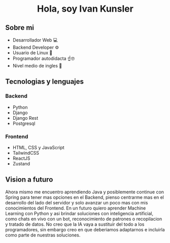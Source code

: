<div align="center">
  <h1>Hola, soy Ivan Kunsler</h1>
</div>

## Sobre mi
- Desarrollador Web 💻
- Backend Developer ⚙
- Usuario de Linux 🐧
- Programador autodidacta ☝🤓
- Nivel medio de ingles 🦅

## Tecnologias y lenguajes
### Backend
- Python
- Django
- Django Rest
- Postgresql

### Frontend
- HTML, CSS y JavaScript
- TailwindCSS
- ReactJS
- Zustand

## Vision a futuro
Ahora mismo me encuentro aprendiendo Java y posiblemente continue con Spring para tener mas opciones en el Backend, pienso centrarme mas en el desarrollo del lado del servidor y solo avanzar un poco mas con mis conocimientos del Frontend. En un futuro quiero aprender Machine Learning con Python y asi brindar soluciones con inteligencia artificial, como chats en vivo con un bot, reconocimiento de patrones o recopilacion y tratado de datos. No creo que la IA vaya a sustituir del todo a los programadores, sin embargo creo en que deberiamos adaptarnos e incluirla como parte de nuestras soluciones.
